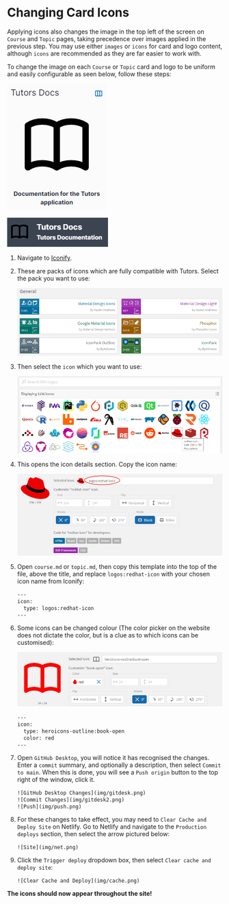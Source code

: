 # Changing Card Icons

 Applying icons also changes the image in the top left of the screen on `Course` and `Topic` pages, taking precedence over images applied in the previous step. You may use either `images` or `icons` for card and logo content, although `icons` are recommended as they are far easier to work with.

 To change the image on each `Course` or `Topic` card and logo to be uniform and easily configurable as seen below, follow these steps:

![Card Image](img/bookcard.png)

![Top Left Icon](img/topleft.png)

1. Navigate to [Iconify](https://icon-sets.iconify.design/).

2. These are packs of icons which are fully compatible with Tutors. Select the pack you want to use:

    ![Icon Packs](img/packs.png)

3. Then select the `icon` which you want to use:

    ![Logo Icons](img/rhicon.png)

4. This opens the icon details section. Copy the icon name:

    ![Red Hat Icon](img/rhdeets.png)

5. Open `course.md` or `topic.md`, then copy this template into the top of the file, above the title, and replace `logos:redhat-icon` with your chosen icon name from Iconify:
    ~~~
    ---
    icon:
      type: logos:redhat-icon
    ---
    ~~~

6. Some icons can be changed colour (The color picker on the website does not dictate the color, but is a clue as to which icons can be customised):

    ![Coloured Icon](img/color.png)

    ~~~
    ---
    icon:
      type: heroicons-outline:book-open
      color: red
    ---   
    ~~~ 

7. Open `GitHub Desktop`, you will notice it has recognised the changes. Enter a `commit` summary, and optionally a description, then select `Commit to main`. When this is done, you will see a `Push origin` button to the top right of the window, click it.

       ![GitHub Desktop Changes](img/gitdesk.png)
       ![Commit Changes](img/gitdesk2.png)
       ![Push](img/push.png)   

8. For these changes to take effect, you may need to `Clear Cache and Deploy Site` on Netlify. Go to Netlify and navigate to the `Production deploys` section, then select the arrow pictured below:

       ![Site](img/net.png)

9. Click the `Trigger deploy` dropdown box, then select `Clear cache and deploy site`:       

       ![Clear Cache and Deploy](img/cache.png) 

**The icons should now appear throughout the site!**